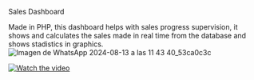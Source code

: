 Sales Dashboard

Made in PHP, this dashboard helps with sales progress supervision, it shows and calculates the sales made in real time from the database and shows stadistics in graphics.
![Imagen de WhatsApp 2024-08-13 a las 11 43 40_53ca0c3c](https://github.com/user-attachments/assets/c5a14f5d-3e2c-4a60-89c5-1fa5ff5bbaf3)

[![Watch the video](https://img.youtube.com/vi/B85BNBQhpfc/maxresdefault.jpg)](https://youtu.be/B85BNBQhpfc)
